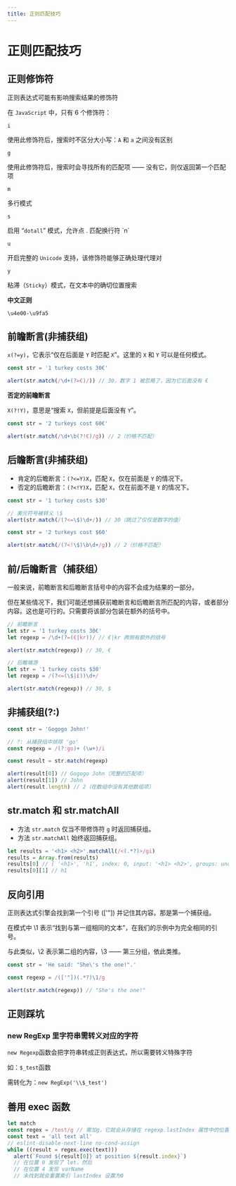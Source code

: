 ```yaml
---
title: 正则匹配技巧
---
```


# 正则匹配技巧

## 正则修饰符

正则表达式可能有影响搜索结果的修饰符

在 `JavaScript` 中，只有 6 个修饰符：

`i`

使用此修饰符后，搜索时不区分大小写：`A` 和 `a` 之间没有区别

`g`

使用此修饰符后，搜索时会寻找所有的匹配项 —— 没有它，则仅返回第一个匹配项

`m`

多行模式

`s`

启用 “`dotall`” 模式，允许点 . 匹配换行符 \`n`

`u`

开启完整的 `Unicode` 支持，该修饰符能够正确处理代理对

`y`

粘滞（`Sticky`）模式，在文本中的确切位置搜索

**中文正则**

`\u4e00-\u9fa5`

## 前瞻断言(非捕获组)

`x(?=y)`，它表示“仅在后面是 `Y` 时匹配 `X`”。这里的 `X` 和 `Y` 可以是任何模式。

```ts
const str = '1 turkey costs 30€'

alert(str.match(/\d+(?=€)/)) // 30，数字 1 被忽略了，因为它后面没有 €
```

**否定的前瞻断言**

`X(?!Y)`，意思是“搜索 `X`，但前提是后面没有 `Y`”。

```ts
const str = '2 turkeys cost 60€'

alert(str.match(/\d+\b(?!€)/g)) // 2（价格不匹配）
```

## 后瞻断言(非捕获组)

- 肯定的后瞻断言：`(?<=Y)X`，匹配 `X`，仅在前面是 `Y` 的情况下。
- 否定的后瞻断言：`(?<!Y)X`，匹配 `X`，仅在前面不是 `Y` 的情况下。

```ts
const str = '1 turkey costs $30'

// 美元符号被转义 \$
alert(str.match(/(?<=\$)\d+/)) // 30（跳过了仅仅是数字的值）
```

```ts
const str = '2 turkeys cost $60'

alert(str.match(/(?<!\$)\b\d+/g)) // 2（价格不匹配）
```

## 前/后瞻断言（捕获组）

一般来说，前瞻断言和后瞻断言括号中的内容不会成为结果的一部分。

但在某些情况下，我们可能还想捕获前瞻断言和后瞻断言所匹配的内容，或者部分内容。这也是可行的。只需要将该部分包装在额外的括号中。

```ts
// 前瞻断言
let str = '1 turkey costs 30€'
let regexp = /\d+(?=(€|kr))/ // €|kr 两侧有额外的括号

alert(str.match(regexp)) // 30, €

// 后瞻端游
let str = '1 turkey costs $30'
let regexp = /(?<=(\$|£))\d+/

alert(str.match(regexp)) // 30, $
```

## 非捕获组(?:)

```ts
const str = 'Gogogo John!'

// ?: 从捕获组中排除 'go'
const regexp = /(?:go)+ (\w+)/i

const result = str.match(regexp)

alert(result[0]) // Gogogo John（完整的匹配项）
alert(result[1]) // John
alert(result.length) // 2（在数组中没有其他数组项）
```

## str.match 和 str.matchAll

- 方法 `str.match` 仅当不带修饰符 `g` 时返回捕获组。
- 方法 `str.matchAll` 始终返回捕获组。

```ts
let results = '<h1> <h2>'.matchAll(/<(.*?)>/gi)
results = Array.from(results)
results[0] // [ '<h1>', 'h1', index: 0, input: '<h1> <h2>', groups: undefined ]
results[0][1] // h1
```

## 反向引用

正则表达式引擎会找到第一个引号 (['"]) 并记住其内容。那是第一个捕获组。

在模式中 \1 表示“找到与第一组相同的文本”，在我们的示例中为完全相同的引号。

与此类似，\2 表示第二组的内容，\3 —— 第三分组，依此类推。

```ts
const str = 'He said: "She\'s the one!".'

const regexp = /(['"])(.*?)\1/g

alert(str.match(regexp)) // "She's the one!"
```

## 正则踩坑

### new RegExp 里字符串需转义对应的字符

`new Regexp`函数会把字符串转成正则表达式，所以需要转义特殊字符

如：`$_test`函数

需转化为：`new RegExp('\\$_test')`

## 善用 exec 函数

```ts
let match
const regex = /test/g // 需加g，它就会从存储在 regexp.lastIndex 属性中的位置开始在字符串 str 中进行搜索。如果找到匹配项，则将在匹配后立即将 regexp.lastIndex 设置为索引
const text = 'all text all'
// eslint-disable-next-line no-cond-assign
while ((result = regex.exec(text)))
  alert(`Found ${result[0]} at position ${result.index}`)
  // 在位置 0 发现了 let，然后
  // 在位置 4 发现 varName
  // 未找到就会重置索引 lastIndex 设置为0
```
